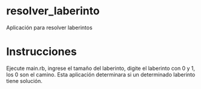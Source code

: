 # resolver_laberinto
Aplicación para resolver laberintos

# Instrucciones

Ejecute main.rb, ingrese el tamaño del laberinto, digite el laberinto con 0 y 1, los 0 son el camino.
Esta aplicación determinara si un determinado laberinto tiene solución.

